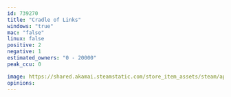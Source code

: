 ```yaml
---
id: 739270
title: "Cradle of Links"
windows: "true"
mac: "false"
linux: false
positive: 2
negative: 1
estimated_owners: "0 - 20000"
peak_ccu: 0

image: https://shared.akamai.steamstatic.com/store_item_assets/steam/apps/739270/header.jpg?t=1615416727
opinions:
---
```

